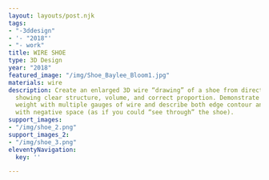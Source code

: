```yaml
---
layout: layouts/post.njk
tags:
- "-3ddesign"
- '- "2018"'
- "- work"
title: WIRE SHOE
type: 3D Design
year: "2018"
featured_image: "/img/Shoe_Baylee_Bloom1.jpg"
materials: wire
description: Create an enlarged 3D wire “drawing” of a shoe from direct observation,
  showing clear structure, volume, and correct proportion. Demonstrate varied line
  weight with multiple gauges of wire and describe both edge contour and cross-contour
  with negative space (as if you could “see through” the shoe).
support_images:
- "/img/shoe_2.png"
support_images_2:
- "/img/shoe_3.png"
eleventyNavigation:
  key: ''

---
```

